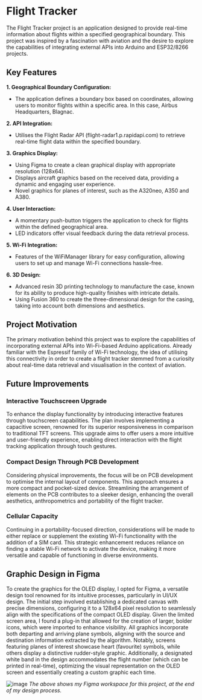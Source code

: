 # Flight Tracker
The Flight Tracker project is an application designed to provide real-time information about flights within a specified geographical boundary. This project was inspired by a fascination with aviation and the desire to explore the capabilities of integrating external APIs into Arduino and ESP32/8266 projects.

## Key Features
__1. Geographical Boundary Configuration:__ 
* The application defines a boundary box based on coordinates, allowing users to monitor flights within a specific area. In this case, Airbus Headquarters, Blagnac.

__2. API Integration:__
* Utilises the Flight Radar API (flight-radar1.p.rapidapi.com) to retrieve real-time flight data within the specified boundary.

__3. Graphics Display:__
* Using Figma to create a clean graphical display with appropriate resolution (128x64).
* Displays aircraft graphics based on the received data, providing a dynamic and engaging user experience.
* Novel graphics for planes of interest, such as the A320neo, A350 and A380.

__4. User Interaction:__
* A momentary push-button triggers the application to check for flights within the defined geographical area.
* LED indicators offer visual feedback during the data retrieval process.

__5. Wi-Fi Integration:__
*  Features of the WiFiManager library for easy configuration, allowing users to set up and manage Wi-Fi connections hassle-free.

__6. 3D Design:__
* Advanced resin 3D printing technology to manufacture the case, known for its ability to produce high-quality finishes with intricate details.
* Using Fusion 360 to create the three-dimensional design for the casing, taking into account both dimensions and aesthetics.

## Project Motivation
The primary motivation behind this project was to explore the capabilities of incorporating external APIs into Wi-Fi-based Arduino applications. Already familiar with the Espressif family of Wi-Fi technology, the idea of utilising this connectivity in order to create a flight tracker stemmed from a curiosity about real-time data retrieval and visualisation in the context of aviation.

## Future Improvements
### Interactive Touchscreen Upgrade
To enhance the display functionality by introducing interactive features through touchscreen capabilities. The plan involves implementing a capacitive screen, renowned for its superior responsiveness in comparison to traditional TFT screens. This upgrade aims to offer users a more intuitive and user-friendly experience, enabling direct interaction with the flight tracking application through touch gestures.

### Compact Design Through PCB Development
Considering physical improvements, the focus will be on PCB development to optimise the internal layout of components. This approach ensures a more compact and pocket-sized device. Streamlining the arrangement of elements on the PCB contributes to a sleeker design, enhancing the overall aesthetics, anthropometrics and portability of the flight tracker.

### Cellular Capacity
Continuing in a portability-focused direction, considerations will be made to either replace or supplement the existing Wi-Fi functionality with the addition of a SIM card. This strategic enhancement reduces reliance on finding a stable Wi-Fi network to activate the device, making it more versatile and capable of functioning in diverse environments.

## Graphic Design in Figma
To create the graphics for the OLED display, I opted for Figma, a versatile design tool renowned for its intuitive processes, particularly in UI/UX design. The initial step involved establishing a dedicated canvas with precise dimensions, configuring it to a 128x64 pixel resolution to seamlessly align with the specifications of the compact OLED display. Given the limited screen area, I found a plug-in that allowed for the creation of larger, bolder icons, which were imported to enhance visibility. All graphics incorporate both departing and arriving plane symbols, aligning with the source and destination information extracted by the algorithm. Notably, screens featuring planes of interest showcase heart (favourite) symbols, while others display a distinctive rudder-style graphic. Additionally, a designated white band in the design accommodates the flight number (which can be printed in real-time), optimizing the visual representation on the OLED screen and essentially creating a custom graphic each time.

![image](https://github.com/kxvassiliou0/flighttracker/assets/34982747/ddeabc5b-5e9e-4520-b363-40cb252d6b24)
_The above shows my Figma workspace for this project, at the end of my design process._

